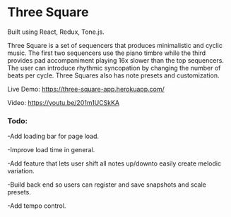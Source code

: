 # Three Square

Built using React, Redux, Tone.js.

Three Square is a set of sequencers that produces minimalistic and cyclic music. The first two sequencers use the piano timbre while the third provides pad accompaniment playing 16x slower than the top sequencers. The user can introduce rhythmic syncopation by changing the number of beats per cycle. Three Squares also has note presets and customization.

Live Demo: https://three-square-app.herokuapp.com/

Video: https://youtu.be/201m1UCSkKA

### Todo:

-Add loading bar for page load.

-Improve load time in general.

-Add feature that lets user shift all notes up/downto easily create melodic variation.

-Build back end so users can register and save snapshots and scale presets.

-Add tempo control.
